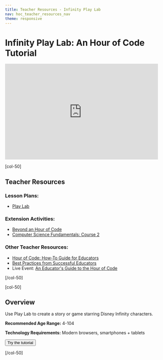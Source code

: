 ```yaml
---
title: Teacher Resources - Infinity Play Lab
nav: hoc_teacher_resources_nav
theme: responsive
---
```


# Infinity Play Lab: An Hour of Code Tutorial

<center><iframe style="max-width:100%" width="560" height="315" src="https://www.youtube.com/embed/vQGOfhsb76o" frameborder="0" allowfullscreen></iframe></center>

[col-50]

## Teacher Resources

### Lesson Plans:

- [Play Lab](/files/hoc-playlab-lp.pdf)

### Extension Activities:

- [Beyond an Hour of Code](http://code.org/learn/beyond)
- [Computer Science Fundamentals: Course 2](https://studio.code.org/s/course2)

### Other Teacher Resources:

- [Hour of Code: How-To Guide for Educators](https://hourofcode.com/us/en/resources/how-to)
- [Best Practices from Successful Educators](http://www.slideshare.net/TeachCode/hour-of-code-best-practices-for-successful-educators-51273466)
- Live Event: [An Educator's Guide to the Hour of Code](https://www.eventbrite.com/e/an-educators-guide-to-the-hour-of-code-tickets-17987415845)

[/col-50]

[col-50]

## Overview

Use Play Lab to create a story or game starring Disney Infinity characters.

**Recommended Age Range:** 4-104

**Technology Requirements:** Modern browsers, smartphones + tablets

<a href="http://studio.code.org/s/infinity/reset"><button>Try the tutorial</button></a>

[/col-50]

